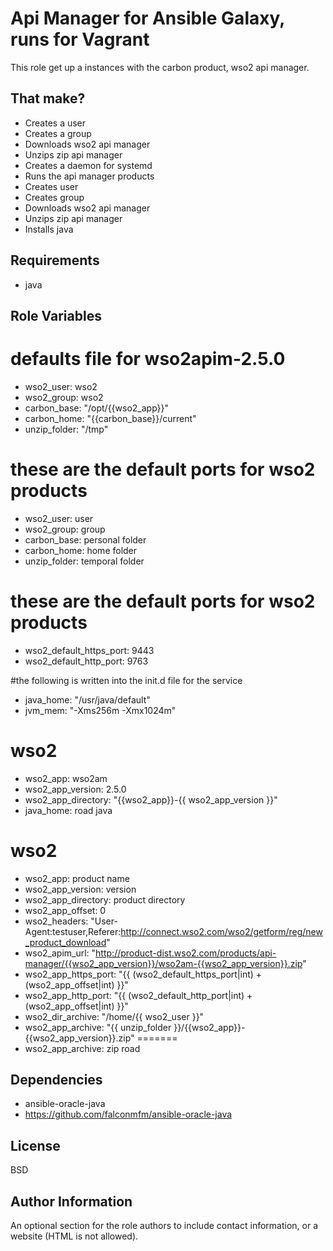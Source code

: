 Api Manager for Ansible Galaxy, runs for Vagrant
=========

This role get up a instances with the carbon product, wso2 api manager.

That make?
------------

- Creates a user
- Creates a group
- Downloads wso2 api manager
- Unzips zip api manager
- Creates a daemon for systemd
- Runs the api manager products 
- Creates user
- Creates group
- Downloads wso2 api manager
- Unzips zip api manager
- Installs java

Requirements
------------
- java

Role Variables
--------------

# defaults file for wso2apim-2.5.0
- wso2_user: wso2
- wso2_group: wso2
- carbon_base: "/opt/{{wso2_app}}" 
- carbon_home: "{{carbon_base}}/current"
- unzip_folder: "/tmp"

# these are the default ports for wso2 products
- wso2_user: user
- wso2_group: group
- carbon_base: personal folder
- carbon_home: home folder
- unzip_folder: temporal folder

# these are the default ports for wso2 products
- wso2_default_https_port: 9443
- wso2_default_http_port: 9763

#the following is written into the init.d file for the service
- java_home: "/usr/java/default"
- jvm_mem: "-Xms256m -Xmx1024m"

# wso2
- wso2_app: wso2am
- wso2_app_version: 2.5.0
- wso2_app_directory: "{{wso2_app}}-{{ wso2_app_version }}"
- java_home: road java

# wso2
- wso2_app: product name
- wso2_app_version: version
- wso2_app_directory: product directory 
- wso2_app_offset: 0
- wso2_headers: "User-Agent:testuser,Referer:http://connect.wso2.com/wso2/getform/reg/new_product_download"
- wso2_apim_url: "http://product-dist.wso2.com/products/api-manager/{{wso2_app_version}}/wso2am-{{wso2_app_version}}.zip"
- wso2_app_https_port: "{{ (wso2_default_https_port|int) + (wso2_app_offset|int) }}"
- wso2_app_http_port: "{{ (wso2_default_http_port|int) + (wso2_app_offset|int) }}"
- wso2_dir_archive: "/home/{{ wso2_user }}"
- wso2_app_archive: "{{ unzip_folder }}/{{wso2_app}}-{{wso2_app_version}}.zip"
=======
- wso2_app_archive: zip road

Dependencies
------------

- ansible-oracle-java
- https://github.com/falconmfm/ansible-oracle-java

License
-------

BSD

Author Information
------------------

An optional section for the role authors to include contact information, or a website (HTML is not allowed).

